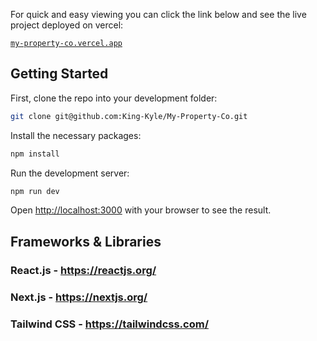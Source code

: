 For quick and easy viewing you can click the link below and see the live project deployed on vercel:

[`my-property-co.vercel.app`](https://my-property-co.vercel.app/)



## Getting Started


First, clone the repo into your development folder:

```bash
git clone git@github.com:King-Kyle/My-Property-Co.git
```

Install the necessary packages:

```bash
npm install
```

Run the development server:

```bash
npm run dev
```

Open [http://localhost:3000](http://localhost:3000) with your browser to see the result.



## Frameworks & Libraries

### React.js - https://reactjs.org/

### Next.js - https://nextjs.org/

### Tailwind CSS - https://tailwindcss.com/


